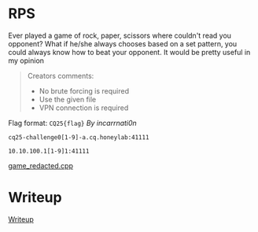 # RPS

Ever played a game of rock, paper, scissors where couldn't read you opponent? What if he/she always chooses based on a set pattern, you could always know how to beat your opponent. It would be pretty useful in my opinion

> Creators comments:
> * No brute forcing is required
> * Use the given file
> * VPN connection is required

Flag format: `CQ25{flag}` *By incarrnati0n*

`cq25-challenge0[1-9]-a.cq.honeylab:41111`

`10.10.100.1[1-9]1:41111`

[game_redacted.cpp](files/game_redacted.cpp)

# Writeup

[Writeup](WRITEUP.md)

